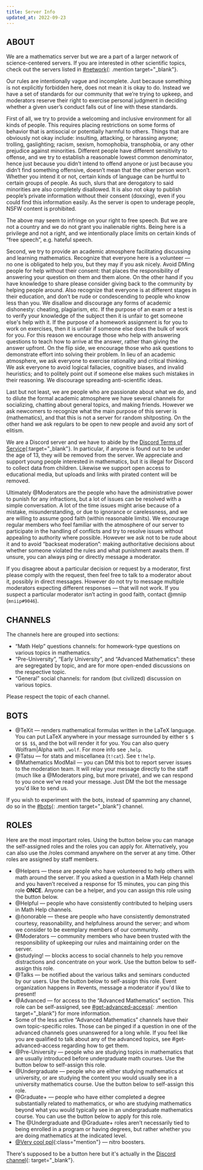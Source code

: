 ```yaml
---
title: Server Info
updated_at: 2022-09-23
---
```


## ABOUT

We are a mathematics server but we are a part of a larger network of science-centered servers. If you are interested in other scientific topics, check out the servers listed in [#network](https://discord.com/channels/268882317391429632/406129911992942593){: .mention target="_blank"}.

Our rules are intentionally vague and incomplete. Just because something is not explicitly forbidden here, does not mean it is okay to do. Instead we have a set of standards for our community that we’re trying to upkeep, and moderators reserve their right to exercise personal judgment in deciding whether a given user’s conduct falls out of line with these standards.

First of all, we try to provide a welcoming and inclusive environment for all kinds of people. This requires placing restrictions on some forms of behavior that is antisocial or potentially harmful to others. Things that are obviously not okay include: insulting, attacking, or harassing anyone; trolling, gaslighting; racism, sexism, homophobia, transphobia, or any other prejudice against minorities. Different people have different sensitivity to offense, and we try to establish a reasonable lowest common denominator, hence just because you didn’t intend to offend anyone or just because you didn’t find something offensive, doesn’t mean that the other person won’t. Whether you intend it or not, certain kinds of language can be hurtful to certain groups of people. As such, slurs that are derogatory to said minorities are also completely disallowed. It is also not okay to publish people’s private information without their consent (doxxing), even if you could find this information easily. As the server is open to underage people, NSFW content is prohibited.

The above may seem to infringe on your right to free speech. But we are not a country and we do not grant you inalienable rights. Being here is a privilege and not a right, and we intentionally place limits on certain kinds of “free speech”, e.g. hateful speech.

Second, we try to provide an academic atmosphere facilitating discussing and learning mathematics. Recognize that everyone here is a volunteer — no one is obligated to help you, but they may if you ask nicely. Avoid DMing people for help without their consent: that places the responsibility of answering your question on them and them alone. On the other hand if you have knowledge to share please consider giving back to the community by helping people around. Also recognize that everyone is at different stages in their education, and don’t be rude or condescending to people who know less than you. We disallow and discourage any forms of academic dishonesty: cheating, plagiarism, etc. If the purpose of an exam or a test is to verify your knowledge of the subject then it is unfair to get someone else's help with it. If the purpose of a homework assignment is for you to work on exercises, then it is unfair if someone else does the bulk of work for you. For this reason we encourage those who help with answering questions to teach how to arrive at the answer, rather than giving the answer upfront. On the flip side, we encourage those who ask questions to demonstrate effort into solving their problem. In lieu of an academic atmosphere, we ask everyone to exercise rationality and critical thinking. We ask everyone to avoid logical fallacies, cognitive biases, and invalid heuristics; and to politely point out if someone else makes such mistakes in their reasoning. We discourage spreading anti-scientific ideas.

Last but not least, we are people who are passionate about what we do, and to dilute the formal academic atmosphere we have several channels for socializing, chatting about general topics, and making friends. However we ask newcomers to recognize what the main purpose of this server is (mathematics), and that this is not a server for random shitposting. On the other hand we ask regulars to be open to new people and avoid any sort of elitism.

We are a Discord server and we have to abide by the [Discord Terms of Service](https://discord.com/terms){:target="_blank"}. In particular, if anyone is found out to be under the age of 13, they will be removed from the server. We appreciate and support young people interested in mathematics, but it is illegal for Discord to collect data from children. Likewise we support open access to educational media, but uploads and links with pirated content will be removed.

Ultimately <a class="mention">@Moderators</a> are the people who have the administrative power to punish for any infractions, but a lot of issues can be resolved with a simple conversation. A lot of the time issues might arise because of a mistake, misunderstanding, or due to ignorance or carelessness, and we are willing to assume good faith (within reasonable limits). We encourage regular members who feel familiar with the atmosphere of our server to participate in the handling of conflicts and try to resolve issues without appealing to authority where possible. However we ask not to be rude about it and to avoid “backseat moderation”: making authoritative decisions about whether someone violated the rules and what punishment awaits them. If unsure, you can always ping or directly message a moderator.

If you disagree about a particular decision or request by a moderator, first please comply with the request, then feel free to talk to a moderator about it, possibly in direct messages. However do not try to message multiple moderators expecting different responses — that will not work. If you suspect a particular moderator isn’t acting in good faith, contact <a class="mention">@mniip</a> (`mniip#9046`).

## CHANNELS

The channels here are grouped into sections:
 - “Math Help” questions channels: for homework-type questions on various topics in mathematics.
 - “Pre-University”, “Early University”, and “Advanced Mathematics”: these are segregated by topic, and are for more open-ended discussions on the respective topic.
 - “General” social channels: for random (but civilized) discussion on various topics.

Please respect the topic of each channel.

## BOTS

 - <a class="mention">@TeXit</a> — renders mathematical formulas written in the LaTeX language. You can put LaTeX anywhere in your message surrounded by either `$ $` or `$$ $$`, and the bot will render it for you. You can also query Wolfram\|Alpha with `,wolf`. For more info see `,help`.
 - <a class="mention">@Tatsu</a> — for stats and miscellanea (`t!cat`). See `t!help`.
 - <a class="mention">@Mathematics ModMail</a> — you can DM this bot to report server issues to the moderation team. It will relay your message directly to the staff (much like a <a class="mention">@Moderators</a> ping, but more private), and we can respond to you once we've read your message. Just DM the bot the message you'd like to send us.

If you wish to experiment with the bots, instead of spamming any channel, do so in the [#bots](https://discord.com/channels/268882317391429632/488104216678760469){: .mention target="_blank"} channel.

## ROLES
Here are the most important roles. Using the button below you can manage the self-assigned roles and the roles you can apply for. Alternatively, you can also use the <a class="mention">/roles</a> command anywhere on the server at any time. Other roles are assigned by staff members.

 - <a class="mention">@Helpers</a> — these are people who have volunteered to help others with math around the server. If you asked a question in a Math Help channel and you haven’t received a response for 15 minutes, you can ping this role **ONCE**. Anyone can be a helper, and you can assign this role using the button below.
 - <a class="mention">@Helpful</a> — people who have consistently contributed to helping users in Math Help channels.
 - <a class="mention">@ℌonorable</a> — these are people who have consistently demonstrated courtesy, reasonability, and helpfulness around the server; and whom we consider to be exemplary members of our community.
 - <a class="mention">@Moderators</a> — community members who have been trusted with the responsibility of upkeeping our rules and maintaining order on the server.
 - <a class="mention">@studying!</a> — blocks access to social channels to help you remove distractions and concentrate on your work. Use the button below to self-assign this role.
 - <a class="mention">@Talks</a> — be notified about the various talks and seminars conducted by our users. Use the button below to self-assign this role. Event organization happens in #events, message a moderator if you'd like to present!
 - <a class="mention">@Advanced</a> — for access to the “Advanced Mathematics” section. This role can be self-assigned, see [#get-advanced-access](https://discord.com/channels/268882317391429632/790023107708583946/){: .mention target="_blank"} for more information.
 - Some of the less active “Advanced Mathematics” channels have their own topic-specific roles. Those can be pinged if a question in one of the advanced channels goes unanswered for a long while. If you feel like you are qualified to talk about any of the advanced topics, see #get-advanced-access regarding how to get them.
 - <a class="mention">@Pre-University</a> — people who are studying topics in mathematics that are usually introduced before undergraduate math courses. Use the button below to self-assign this role.
 - <a class="mention">@Undergraduate</a> — people who are either studying mathematics at university, or are studying the content you would usually see in a university mathematics course. Use the button below to self-assign this role.
 - <a class="mention">@Graduate+</a> — people who have either completed a degree substantially related to mathematics, or who are studying mathematics beyond what you would typically see in an undergraduate mathematics course. You can use the button below to apply for this role.
 - The <a class="mention">@Undergraduate</a> and <a class="mention">@Graduate+</a> roles aren’t necessarily tied to being enrolled in a program or having degrees, but rather whether you are doing mathematics at the indicated level.
 - [@Very cool ppl](#){:class="mention"} — nitro boosters.

There's supposed to be a button here but it's actually in the [Discord channel](https://discord.com/channels/268882317391429632/525440994242461702/987801227414880296){: target="_blank"}.
